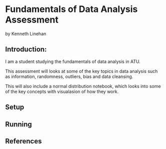 # Fundamentals of Data Analysis Assessment

by Kenneth Linehan

## Introduction: 

I am a student studying the fundamentals of data analysis in ATU.

This assessment will looks at some of the key topics in data analysis such as information, randomness, outliers, bias and data cleansing.

This will also include a normal distribution notebook, which looks into some of the key concepts with visualasion of how they work.

## Setup




## Running


## References


